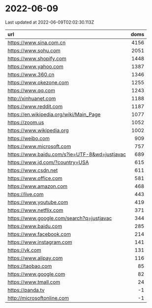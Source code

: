 # 2022-06-09

<!-- BEGIN -->
Last updated at 2022-06-09T02:02:30.113Z

url | doms
:- | -:
https://www.sina.com.cn | 4156
https://www.sohu.com | 2051
https://www.shopify.com | 1448
https://www.yahoo.com | 1387
https://www.360.cn | 1346
https://www.okezone.com | 1255
https://www.qq.com | 1243
http://xinhuanet.com | 1188
https://www.reddit.com | 1187
https://en.wikipedia.org/wiki/Main_Page | 1077
https://zoom.us | 1052
https://www.wikipedia.org | 1002
https://weibo.com | 909
https://www.microsoft.com | 757
https://www.baidu.com/s?ie=UTF-8&wd=justjavac | 689
https://www.jd.com/?country=USA | 615
https://www.csdn.net | 611
https://www.office.com | 581
https://www.amazon.com | 468
https://live.com | 443
https://www.youtube.com | 419
https://www.netflix.com | 371
https://www.google.com/search?q=justjavac | 344
https://www.baidu.com | 285
https://www.facebook.com | 214
https://www.instagram.com | 141
https://vk.com | 131
https://www.alipay.com | 116
https://taobao.com | 85
https://www.google.com | 82
https://www.tmall.com | 24
https://panda.tv | -1
http://microsoftonline.com | -1
<!-- END -->
